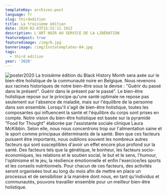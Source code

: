 ```yaml
---
templateKey: archives-post
language: fr
slug: thirdedition
title: La troisième édition
date: 2020-02-03T15:52:11.191Z
description: L'ART NOIR AU SERVICE DE LA LIBÉRATION
featuredpost: true
featuredimage: /img/6.jpg
bannerimage: /img/Instatemplates-04.jpg
tags:
  - third edition
year: '2020'
---
```

![poster2020](/img/6.jpg "Poster 2020")
La troisième édition du Black History Month sera axée sur le bien-être holistique de la communauté noire en Belgique. Nous revenons aux racines historiques de notre bien-être sous la devise : "Guérir du passé dans le présent". Guérir dans le présent par le passé". Le bien-être holistique repose sur le principe qu'une santé optimale ne repose pas seulement sur l'absence de maladie, mais sur l'équilibre de la personne dans son ensemble. Lorsqu'il s'agit de bien-être holistique, toutes les composantes qui influencent la santé et l'équilibre du corps sont prises en compte. Notre vision du bien-être holistique est basée sur la pyramide "Food for Thought" élaborée par l'assistante sociale clinique Laura McKibbin. Selon elle, nous nous concentrons trop sur l'alimentation saine et le sport comme principaux déterminants de la santé. Bien que ces facteurs puissent être importants, nous oublions souvent les nombreux autres facteurs qui sont susceptibles d'avoir un effet encore plus profond sur la santé. Des facteurs tels que la génétique, le bonheur, les facteurs socio-économiques, les relations et le soutien social, le but et le sens, l'humour, l'optimisme et le jeu, la résilience émotionnelle et enfin l'exercice/les sports et les conseils nutritionnels. Pour chacun de ces facteurs, des activités seront organisées tout au long du mois afin de mettre en place un processus et de sensibiliser à la manière dont nous, en tant qu'individus et communautés, pouvons travailler ensemble pour un meilleur bien-être holistique.
